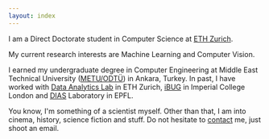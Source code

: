 ```yaml
---
layout: index
---
```


I am a Direct Doctorate student in Computer Science at [ETH Zurich](https://www.ethz.ch/en.html).
<!-- Currently I am working on my Master's thesis in Advanced Interactive Technollogies ([AIT](https://ait.ethz.ch)) Lab, under the supervision of Prof. Otmar Hilliges. -->
My current research interests are Machine Learning and Computer Vision.

I earned my undergraduate degree in Computer Engineering at Middle East Technical University ([METU/ODTÜ](https://www.metu.edu.tr)) in Ankara, Turkey. In past, I have worked with [Data Analytics Lab](http://www.da.inf.ethz.ch) in ETH Zurich, [iBUG](https://ibug.doc.ic.ac.uk/) in Imperial College London and [DIAS](https://dias.epfl.ch/) Laboratory in EPFL.

You know, I'm something of a scientist myself. Other than that, I am into cinema, history, science fiction and stuff. Do not hesitate to [contact](/contact/) me, just shoot an email.
